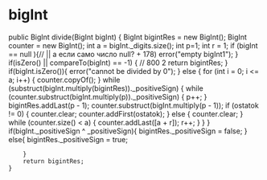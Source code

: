 # bigInt
public BigInt divide(BigInt bigInt) {
        BigInt bigintRes = new BigInt();
        BigInt counter = new BigInt();
        int a = bigInt._digits.size();
        int p=1;
        int r = 1;
        if (bigInt == null ){//  || a если само число  null? + 178)
            error("empty bigInt1");
        }
        if(isZero() || compareTo(bigInt) == -1) { // 800 2
            return bigintRes;
        }
        if(bigInt.isZero()){
            error("cannot be divided by 0");
        }
        else {
            for (int i = 0; i <= a; i++) {
                counter.copyOf();
            }
            while (substruct(bigInt.multiply(bigintRes))._positiveSign) {
                while (counter.substruct(bigInt.multiply(p))._positiveSign) {
                    p++;
                }
                bigintRes.addLast(p - 1);
                counter.substruct(bigInt.multiply(p - 1));
                if (ostatok != 0) {
                    counter.clear;
                    counter.addFirst(ostatok);
                }
                else {
                    counter.clear;
                }
                while (counter.size() < a) {
                    counter.addLast([a + r]);
                    r++;
                }
            }
        }
        if(bigInt._positiveSign ^ _positiveSign){
            bigintRes._positiveSign = false;
        }
        else{
            bigintRes._positiveSign = true;

        }
        return bigintRes;
    }



